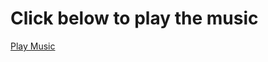 <!DOCTYPE html>
<html lang="en">
<head>
    <meta charset="UTF-8">
    <meta name="viewport" content="width=device-width, initial-scale=1.0">
    <title>Play Music</title>
</head>
<body>
    <h1>Click below to play the music</h1>
    <!-- Link to play the music -->
    <a href="https://github.com/veeraprabhakaran7/music-site/blob/main/motherday%20site/climax.mp3" target="_blank">Play Music</a>
</body>
</html>
